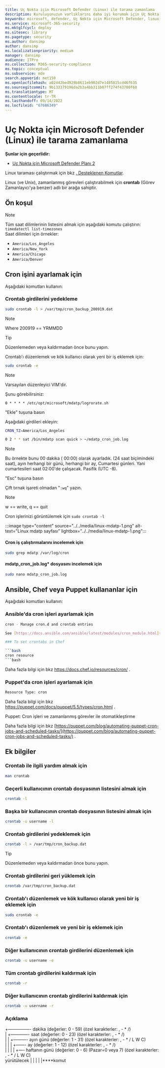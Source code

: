 ```yaml
---
title: Uç Nokta için Microsoft Defender (Linux) ile tarama zamanlama
description: Kuruluşunuzun varlıklarını daha iyi korumak için Uç Nokta için Microsoft Defender (Linux) için otomatik tarama süresi zamanlamayı öğrenin.
keywords: microsoft, defender, Uç Nokta için Microsoft Defender, linux, scans, virüsten koruma, uç nokta için microsoft defender (linux)
ms.service: microsoft-365-security
ms.mktglfcycl: deploy
ms.sitesec: library
ms.pagetype: security
ms.author: dansimp
author: dansimp
ms.localizationpriority: medium
manager: dansimp
audience: ITPro
ms.collection: M365-security-compliance
ms.topic: conceptual
ms.subservice: mde
search.appverid: met150
ms.openlocfilehash: a02442bed929b8611eb902d7e1485815cd46f635
ms.sourcegitcommit: 9b133379196da2b3a4bb311b07ff274f43780f68
ms.translationtype: MT
ms.contentlocale: tr-TR
ms.lasthandoff: 09/14/2022
ms.locfileid: "67686349"
---
```

# <a name="schedule-scans-with-microsoft-defender-for-endpoint-linux"></a>Uç Nokta için Microsoft Defender (Linux) ile tarama zamanlama

**Şunlar için geçerlidir:**
- [Uç Nokta için Microsoft Defender Planı 2](https://go.microsoft.com/fwlink/p/?linkid=2154037)


Linux taraması çalıştırmak için bkz [. Desteklenen Komutlar](/microsoft-365/security/defender-endpoint/linux-resources#supported-commands).

Linux (ve Unix), zamanlanmış görevleri çalıştırabilmek için **crontab** (Görev Zamanlayıcı'ya benzer) adlı bir arağa sahiptir.

## <a name="pre-requisite"></a>Ön koşul

> [!NOTE]
> Tüm saat dilimlerinin listesini almak için aşağıdaki komutu çalıştırın: `timedatectl list-timezones`<br>
> Saat dilimleri için örnekler:
>
> - `America/Los_Angeles`
> - `America/New_York`
> - `America/Chicago`
> - `America/Denver`

## <a name="to-set-the-cron-job"></a>Cron işini ayarlamak için

Aşağıdaki komutları kullanın:

### <a name="backup-crontab-entries"></a>Crontab girdilerini yedekleme

```bash
sudo crontab -l > /var/tmp/cron_backup_200919.dat
```

> [!NOTE]
> Where 200919 == YRMMDD

> [!TIP]
> Düzenlemeden veya kaldırmadan önce bunu yapın.

Crontab'ı düzenlemek ve kök kullanıcı olarak yeni bir iş eklemek için:

```bash
sudo crontab -e
```

> [!NOTE]
> Varsayılan düzenleyici VIM'dir.

Şunu görebilirsiniz:

```outbou
0 * * * * /etc/opt/microsoft/mdatp/logrorate.sh
```

"Ekle" tuşuna basın

Aşağıdaki girdileri ekleyin:

```bash
CRON_TZ=America/Los_Angeles

0 2 * * sat /bin/mdatp scan quick > ~/mdatp_cron_job.log
```

> [!NOTE]
> Bu örnekte bunu 00 dakika ( 00:00) olarak ayarladık. (24 saat biçimindeki saat), ayın herhangi bir günü, herhangi bir ay, Cumartesi günleri. Yani cumartesileri saat 02:00'de çalışacak. Pasifik (UTC -8).

"Esc" tuşuna basın

Çift tırnak işareti olmadan "`:wq`" yazın.

> [!NOTE]
> w == write, q == quit

Cron işlerinizi görüntülemek için `sudo crontab -l`

:::image type="content" source="../../media/linux-mdatp-1.png" alt-text="Linux mdatp sayfası" lightbox="../../media/linux-mdatp-1.png":::

#### <a name="to-inspect-cron-job-runs"></a>Cron iş çalıştırmalarını incelemek için

```bash
sudo grep mdatp /var/log/cron
```

#### <a name="to-inspect-the-mdatp_cron_joblog"></a>mdatp_cron_job.log* dosyasını incelemek için

```bash
sudo nano mdatp_cron_job.log
```

## <a name="for-those-who-use-ansible-chef-or-puppet"></a>Ansible, Chef veya Puppet kullananlar için

Aşağıdaki komutları kullanın:

### <a name="to-set-cron-jobs-in-ansible"></a>Ansible'da cron işleri ayarlamak için

```bash
cron - Manage cron.d and crontab entries

See [https://docs.ansible.com/ansible/latest/modules/cron_module.html](https://docs.ansible.com/ansible/latest/modules/cron_module.html) for more information.

### To set crontabs in Chef

```bash
cron resource
```bash

```
Daha fazla bilgi için bkz <https://docs.chef.io/resources/cron/> .

### <a name="to-set-cron-jobs-in-puppet"></a>Puppet'da cron işleri ayarlamak için

```bash
Resource Type: cron
```

Daha fazla bilgi için bkz <https://puppet.com/docs/puppet/5.5/types/cron.html> .

Puppet: Cron işleri ve zamanlanmış görevler ile otomatikleştirme

Daha fazla bilgi için bkz [https://puppet.com/blog/automating-puppet-cron-jobs-and-scheduled-tasks/](https://puppet.com/blog/automating-puppet-cron-jobs-and-scheduled-tasks/) .

## <a name="additional-information"></a>Ek bilgiler

### <a name="to-get-help-with-crontab"></a>Crontab ile ilgili yardım almak için

```bash
man crontab
```

### <a name="to-get-a-list-of-crontab-file-of-the-current-user"></a>Geçerli kullanıcının crontab dosyasının listesini almak için

```bash
crontab -l
```

### <a name="to-get-a-list-of-crontab-file-of-another-user"></a>Başka bir kullanıcının crontab dosyasının listesini almak için

```bash
crontab -u username -l
```

### <a name="to-back-up-crontab-entries"></a>Crontab girdilerini yedeklemek için

```bash
crontab -l > /var/tmp/cron_backup.dat
```

> [!TIP]
> Düzenlemeden veya kaldırmadan önce bunu yapın.

### <a name="to-restore-crontab-entries"></a>Crontab girdilerini geri yüklemek için

```bash
crontab /var/tmp/cron_backup.dat
```

### <a name="to-edit-the-crontab-and-add-a-new-job-as-a-root-user"></a>Crontab'ı düzenlemek ve kök kullanıcı olarak yeni bir iş eklemek için

```bash
sudo crontab -e
```

### <a name="to-edit-the-crontab-and-add-a-new-job"></a>Crontab'ı düzenlemek ve yeni bir iş eklemek için

```bash
crontab -e
```

### <a name="to-edit-other-users-crontab-entries"></a>Diğer kullanıcının crontab girdilerini düzenlemek için

```bash
crontab -u username -e
```

### <a name="to-remove-all-crontab-entries"></a>Tüm crontab girdilerini kaldırmak için

```bash
crontab -r
```

### <a name="to-remove-other-users-crontab-entries"></a>Diğer kullanıcının crontab girdilerini kaldırmak için

```bash
crontab -u username -r
```

### <a name="explanation"></a>Açıklama

+—————- dakika (değerler: 0 - 59) (özel karakterler: , \- \* /)  <br>
| +————- saat (değerler: 0 - 23) (özel karakterler: , \- \* /) <br>
| | +———- ayın günü (değerler: 1 - 31) (özel karakterler: , \- \* / L W C)  <br>
| | | +——- ay (değerler: 1 - 12) (özel karakterler: , \- \* /)  <br>
| | | | +—- haftanın günü (değerler: 0 - 6) (Pazar=0 veya 7) (özel karakterler: , \- \* / L W C) <br>
yürütülecek | | | | |****komut
